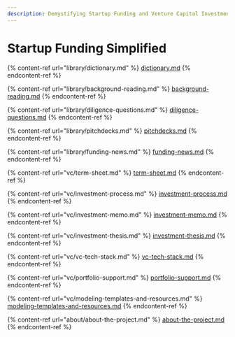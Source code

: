 ```yaml
---
description: Demystifying Startup Funding and Venture Capital Investments
---
```


# Startup Funding Simplified

{% content-ref url="library/dictionary.md" %}
[dictionary.md](library/dictionary.md)
{% endcontent-ref %}

{% content-ref url="library/background-reading.md" %}
[background-reading.md](library/background-reading.md)
{% endcontent-ref %}

{% content-ref url="library/diligence-questions.md" %}
[diligence-questions.md](library/diligence-questions.md)
{% endcontent-ref %}

{% content-ref url="library/pitchdecks.md" %}
[pitchdecks.md](library/pitchdecks.md)
{% endcontent-ref %}

{% content-ref url="library/funding-news.md" %}
[funding-news.md](library/funding-news.md)
{% endcontent-ref %}

{% content-ref url="vc/term-sheet.md" %}
[term-sheet.md](vc/term-sheet.md)
{% endcontent-ref %}

{% content-ref url="vc/investment-process.md" %}
[investment-process.md](vc/investment-process.md)
{% endcontent-ref %}

{% content-ref url="vc/investment-memo.md" %}
[investment-memo.md](vc/investment-memo.md)
{% endcontent-ref %}

{% content-ref url="vc/investment-thesis.md" %}
[investment-thesis.md](vc/investment-thesis.md)
{% endcontent-ref %}

{% content-ref url="vc/vc-tech-stack.md" %}
[vc-tech-stack.md](vc/vc-tech-stack.md)
{% endcontent-ref %}

{% content-ref url="vc/portfolio-support.md" %}
[portfolio-support.md](vc/portfolio-support.md)
{% endcontent-ref %}

{% content-ref url="vc/modeling-templates-and-resources.md" %}
[modeling-templates-and-resources.md](vc/modeling-templates-and-resources.md)
{% endcontent-ref %}

{% content-ref url="about/about-the-project.md" %}
[about-the-project.md](about/about-the-project.md)
{% endcontent-ref %}

